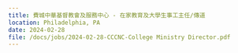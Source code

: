 ```yaml
---
title: 費城中華基督教會及服務中心 - 在家教育及大學生事工主任/傳道
location: Philadelphia, PA
date: 2024-02-28    
file: /docs/jobs/2024-02-28-CCCNC-College Ministry Director.pdf
---
```

